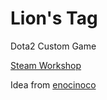 # Lion's Tag

Dota2 Custom Game

[Steam Workshop](http://steamcommunity.com/sharedfiles/filedetails/?id=785938145)

Idea from [enocinoco](http://steamcommunity.com/id/enocinoco)
